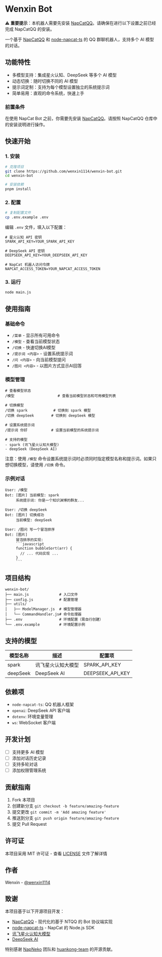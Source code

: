# Wenxin Bot

⚠️ **重要提示**：本机器人需要先安装 [NapCatQQ](https://github.com/NapNeko/NapCatQQ)。请确保在进行以下设置之前已经完成 NapCatQQ 的安装。

一个基于 [NapCatQQ](https://github.com/NapNeko/NapCatQQ) 和 [node-napcat-ts](https://github.com/huankong-team/node-napcat-ts) 的 QQ 群聊机器人，支持多个 AI 模型的对话。

## 功能特性

- 多模型支持：集成星火认知、DeepSeek 等多个 AI 模型
- 动态切换：随时切换不同的 AI 模型
- 提示词定制：支持为每个模型设置独立的系统提示词
- 简单易用：直观的命令系统，快速上手

### 前置条件
在使用 NapCat Bot 之前，你需要先安装 [NapCatQQ](https://github.com/NapNeko/NapCatQQ)。请按照 NapCatQQ 仓库中的安装说明进行操作。

## 快速开始

### 1. 安装
```bash
# 克隆项目
git clone https://github.com/wenxin1114/wenxin-bot.git
cd wenxin-bot

# 安装依赖
pnpm install
```

### 2. 配置
```bash
# 复制配置文件
cp .env.example .env
```

编辑 `.env` 文件，填入以下配置：
```env
# 星火认知 API 密钥
SPARK_API_KEY=YOUR_SPARK_API_KEY

# DeepSeek API 密钥
DEEPSEEK_API_KEY=YOUR_DEEPSEEK_API_KEY

# NapCat 机器人访问令牌
NAPCAT_ACCESS_TOKEN=YOUR_NAPCAT_ACCESS_TOKEN
```

### 3. 运行
```bash
node main.js
```

## 使用指南

### 基础命令
- `/菜单` - 显示所有可用命令
- `/模型` - 查看当前模型状态
- `/切换` - 快速切换AI模型
- `/提示词 <内容>` - 设置系统提示词
- `/问 <内容>` - 向当前模型提问
- `/图问 <内容>` - 以图片方式显示AI回答

### 模型管理
```
# 查看模型状态
/模型                    # 查看当前模型状态和可用模型列表

# 切换模型
/切换 spark            # 切换到 spark 模型
/切换 deepSeek        # 切换到 deepSeek 模型

# 设置系统提示词
/提示词 你好           # 设置当前模型的系统提示词

# 支持的模型
- spark (讯飞星火认知大模型)
- deepSeek (DeepSeek AI)
```

注意：使用 `/模型` 命令设置系统提示词时必须同时指定模型名称和提示词。如果只想切换模型，请使用 `/切换` 命令。

### 示例对话
```
User: /模型
Bot: [图片] 当前模型: spark
     系统提示词: 你是一个知识渊博的群友...

User: /切换 deepSeek
Bot: [图片] 切换成功
     当前模型: deepSeek

User: /图问 写一个冒泡排序
Bot: [图片]
     冒泡排序的实现:
     ```javascript
     function bubbleSort(arr) {
       // ... 代码实现 ...
     }
     ```
```

## 项目结构
```
wenxin-bot/
├── main.js              # 入口文件
├── config.js            # 配置管理
├── utils/
│   ├── ModelManager.js  # 模型管理器
│   └── CommandHandler.js# 命令处理器
├── .env                 # 环境配置（需自行创建）
└── .env.example         # 环境配置示例
```

## 支持的模型

| 模型名称 | 描述 | 配置项 |
|---------|------|--------|
| spark | 讯飞星火认知大模型 | SPARK_API_KEY |
| deepSeek | DeepSeek AI | DEEPSEEK_API_KEY |

## 依赖项

- `node-napcat-ts`: QQ 机器人框架
- `openai`: DeepSeek API 客户端
- `dotenv`: 环境变量管理
- `ws`: WebSocket 客户端

## 开发计划

- [ ] 支持更多 AI 模型
- [ ] 添加对话历史记录
- [ ] 支持多轮对话
- [ ] 添加权限管理系统

## 贡献指南

1. Fork 本项目
2. 创建新分支 `git checkout -b feature/amazing-feature`
3. 提交更改 `git commit -m 'Add amazing feature'`
4. 推送到分支 `git push origin feature/amazing-feature`
5. 提交 Pull Request

## 许可证

本项目采用 MIT 许可证 - 查看 [LICENSE](../LICENSE) 文件了解详情

## 作者

Wenxin - [@wenxin1114](https://github.com/wenxin1114)

## 致谢

本项目基于以下开源项目开发：

- [NapCatQQ](https://github.com/NapNeko/NapCatQQ) - 现代化的基于 NTQQ 的 Bot 协议端实现
- [node-napcat-ts](https://github.com/huankong-team/node-napcat-ts) - NapCat 的 Node.js SDK
- [讯飞星火认知大模型](https://xinghuo.xfyun.cn/)
- [DeepSeek AI](https://deepseek.com/)

特别感谢 [NapNeko](https://github.com/NapNeko) 团队和 [huankong-team](https://github.com/huankong-team) 的开源贡献。 